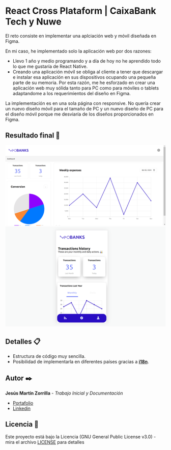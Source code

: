 # React Cross Plataform | CaixaBank Tech y Nuwe

El reto consiste en implementar una aplciación web y móvil diseñada en Figma.

En mi caso, he implementado solo la aplicación web por dos razones:
  - Llevo 1 año y medio programando y a día de hoy no he aprendido todo lo que me gustaría de React Native.
  - Creando una aplicación móvil se obliga al cliente a tener que descargar e instalar esa aplicación en sus dispositivos ocupando una pequeña parte de su memoria. Por esta razón, me he esforzado en crear una aplicación web muy sólida tanto para PC como para móviles o tablets adaptandome a los requerimientos del diseño en Figma.

La implementación es en una sola página con responsive. No quería crear un nuevo diseño móvil para el tamaño de PC y un nuevo diseño de PC para el diseño móvil porque me desviaría de los diseños proporcionados en Figma.

## Resultado final 🏁
![Versión PC](finalImages/pc.png)
![Versión Móvil](finalImages/mobile.png)

## Detalles 📋

  - Estructura de código muy sencilla.
  - Posibilidad de implementarla en diferentes países gracias a [**i18n**](https://www.i18next.com/).

## Autor ✒️
**Jesús Martín Zorrilla** - *Trabajo Inicial y Documentación*

- [Portafolio](https://jesusmarzor.com)
- [Linkedin](https://www.linkedin.com/in/jesusmarzor/)

## Licencia 📄
Este proyecto está bajo la Licencia (GNU General Public License v3.0) - mira el archivo [LICENSE](LICENSE) para detalles
